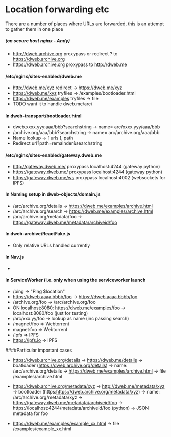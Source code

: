# Location forwarding etc

There are a number of places where URLs are forwarded, this is an attempt to gather them in one place

##### (on secure host nginx - Andy)
* http://dweb.archive.org proxypass or redirect ? to https://dweb.archive.org
* https://dweb.archive.org proxypass to http://dweb.me
    
#### /etc/nginx/sites-enabled/dweb.me

* http://dweb.me/xyz redirect -> https://dweb.me/xyz
* https://dweb.me/xyz tryfiles -> /examples/bootloader.html
* https://dweb.me/examples tryfiles -> file
* TODO want it to handle dweb.me/arc/

#### In dweb-transport/bootloader.html
* dweb.xxxx.yyy:aaa/bbb?searchstring -> name= arc/xxxx.yyy/aaa/bbb
* /archive.org/aaa/bbb?searchstring -> name= arc/archive.org/aaa/bbb
* Name lookup -> [ urls ], path
* Redirect url?path=remainder&searchstring

#### /etc/nginx/sites-enabled/gateway.dweb.me
* http://gateway.dweb.me/ proxypass localhost:4244 (gateway python)
* https://gateway.dweb.me/ proxypass localhost:4244 (gateway python)
* https://gateway.dweb.me/ws proxypass localhost:4002 (websockets for IPFS)


#### In Naming setup in dweb-objects/domain.js
* /arc/archive.org/details -> https://dweb.me/examples/archive.html
* /arc/archive.org/search -> https://dweb.me/examples/archive.html
* /arc/archive.org/metadata/foo -> https://gateway.dweb.me/metadata/archiveid/foo

#### In dweb-archive/ReactFake.js
* Only relative URLs handled currently

#### In Nav.js
*

#### In ServiceWorker (i.e. only when using the serviceworker launch
* /ping -> "Ping $location"
* https://dweb.aaaa.bbbb/foo -> https://dweb.aaaa.bbbb/foo
* /archive.org/foo -> /arc/archive.org/foo
* ON localhost:8080:  https://dweb.me/examples/foo -> localhost:8080/foo (just for testing)
* /arc/xxx.yy/foo -> lookup as name (inc passing search)
* /magnet/foo => Webtorrent
* magnet:foo => Webtorrent
* /ipfs => IPFS
* https://ipfs.io => IPFS

####Particular important cases
* https://dweb.archive.org/details 
-> https://dweb.me/details
-> boatloader (https://dweb.archive.org/details)
-> name: /arc/archive.org/details
-> https://dweb.me/examples/archive.html
-> file /examples/archive.html

* https://dweb.archive.org/metadata/xyz
-> http://dweb.me/metadata/xyz
-> bootloader (https:https://dweb.archive.org/metadata/xyz)
-> name: /arc/archive.org/metadata/xyz
-> https://gateway.dweb.me/metadata/archiveid/foo
-> https://localhost:4244/metadata/archiveid/foo (python)
-> JSON metadata for foo

* https://dweb.me/examples/example_xx.html 
-> file /examples/example_xx.html